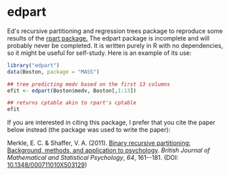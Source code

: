 # edpart
Ed's recursive partitioning and regression trees package to reproduce some results of the [rpart package.](https://doi.org/10.32614/CRAN.package.rpart) The edpart package is incomplete and will probably never be completed. It is written purely in R with no dependencies, so it might be useful for self-study. Here is an example of its use:

```r
library("edpart")
data(Boston, package = "MASS")

## tree predicting medv based on the first 13 columns
efit <- edpart(Boston$medv, Boston[,1:13])

## returns cptable akin to rpart's cptable
efit
```

If you are interested in citing this package, I prefer that you cite the paper below instead (the package was used to write the paper):

Merkle, E. C. & Shaffer, V. A. (2011). [Binary recursive partitioning: Background, methods, and application to
psychology](https://ecmerkle.github.io/pub/MerkleShaffer2011.pdf). *British Journal of Mathematical and Statistical Psychology*, *64*, 161--181. (DOI: [10.1348/000711010X503129](http://dx.doi.org/10.1348/000711010X503129))

